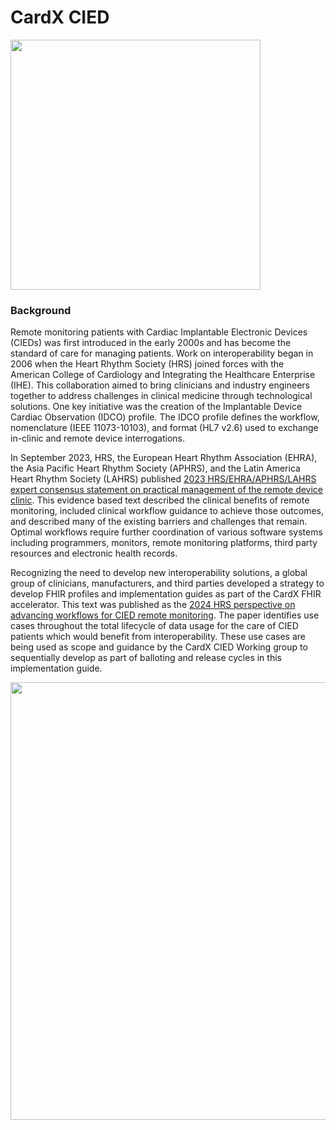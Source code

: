 # CardX CIED
<div style="text-align: left;">
<img src="image2022-7-27_8-34-11.png" width="400" >
</div>

### Background

Remote monitoring patients with Cardiac Implantable Electronic Devices (CIEDs) was first introduced in the early 2000s and has become the standard of care for managing patients. Work on interoperability began in 2006 when the Heart Rhythm Society (HRS) joined forces with the American College of Cardiology and Integrating the Healthcare Enterprise (IHE). This collaboration aimed to bring clinicians and industry engineers together to address challenges in clinical medicine through technological solutions. One key initiative was the creation of the Implantable Device Cardiac Observation (IDCO) profile. The IDCO profile defines the workflow, nomenclature (IEEE 11073-10103), and format (HL7 v2.6) used to exchange in-clinic and remote device interrogations. 

In September 2023, HRS, the European Heart Rhythm Association (EHRA), the Asia Pacific Heart Rhythm Society (APHRS), and the Latin America Heart Rhythm Society (LAHRS) published [2023 HRS/EHRA/APHRS/LAHRS expert consensus statement on practical management of the remote device clinic](https://www.heartrhythmjournal.com/article/S1547-5271(23)02011-8/fulltext). This evidence based text described the clinical benefits of remote monitoring, included clinical workflow guidance to achieve those outcomes, and described many of the existing barriers and challenges that remain. Optimal workflows require further coordination of various software systems including programmers, monitors, remote monitoring platforms, third party resources and electronic health records.

Recognizing the need to develop new interoperability solutions, a global group of clinicians, manufacturers, and third parties developed a strategy to develop FHIR profiles and implementation guides as part of the CardX FHIR accelerator. This text was published as the [2024 HRS perspective on advancing workflows for CIED remote monitoring](https://www.heartrhythmopen.com/article/S2666-5018(24)00315-5/fulltext#fig2). The paper identifies use cases throughout the total lifecycle of data usage for the care of CIED patients which would benefit from interoperability. These use cases are being used as scope and guidance by the CardX CIED Working group to sequentially develop as part of balloting and release cycles in this implementation guide.

<div style="text-align: left;">
<img src="use-cases.jpg" width="700" >
</div>
